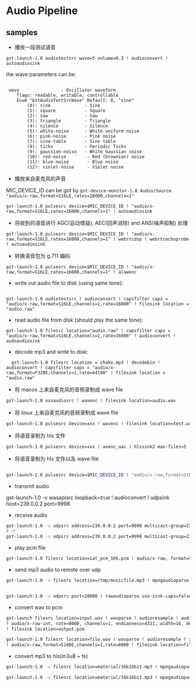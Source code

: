 # Audio Pipeline


## samples
* 播放一段测试语音

```
gst-launch-1.0 audiotestsrc wave=5 volume=0.3 ! audioconvert ! autoaudiosink
```

the wave parameters can be:
```

 wave                : Oscillator waveform
    flags: readable, writable, controllable
    Enum "GstAudioTestSrcWave" Default: 0, "sine"
        (0): sine             - Sine
        (1): square           - Square
        (2): saw              - Saw
        (3): triangle         - Triangle
        (4): silence          - Silence
        (5): white-noise      - White uniform noise
        (6): pink-noise       - Pink noise
        (7): sine-table       - Sine table
        (8): ticks            - Periodic Ticks
        (9): gaussian-noise   - White Gaussian noise
        (10): red-noise        - Red (brownian) noise
        (11): blue-noise       - Blue noise
        (12): violet-noise     - Violet noise
```


* 播放来自麦克风的声音

MIC_DEVICE_ID can be got by `gst-device-monitor-1.0 Audio/Source "audio/x-raw,format=S16LE,rates=16000,channels=1"`

```
gst-launch-1.0 pulsesrc device=$MIC_DEVICE_ID ! "audio/x-raw,format=S16LE,rates=16000,channels=1" ! autoaudiosink
```

* 将收到的语音进行 AGC(自动增益), AEC(回声消除) and ANS(噪声抑制) 处理

```
gst-launch-1.0 pulsesrc device=$MIC_DEVICE_ID ! "audio/x-raw,format=S16LE,rates=16000,channels=1" ! webrtcdsp ! webrtcechoprobe ! autoaudiosink
```

* 转换语音包为 g.711 编码

```
gst-launch-1.0 pulsesrc device=$MIC_DEVICE_ID ! "audio/x-raw,format=S16LE,rates=16000,channels=1" ! alawenc
```

* write out audio file to disk (using same tone):

```

gst-launch-1.0 audiotestsrc ! audioconvert ! capsfilter caps = "audio/x-raw,format=S16LE,channels=1,rate=16000" ! filesink location = "audio.raw"
```

* read audio file from disk (should play the same tone):

```
gst-launch-1.0 filesrc location="audio.raw" ! capsfilter caps = "audio/x-raw,format=S16LE,channels=1,rate=16000" ! audioconvert ! audoaudiosink
```


* decode mp3 and write to disk:

```
  gst-launch-1.0 filesrc location = shake.mp3 ! decodebin ! audioconvert ! capsfilter caps = "audio/x-raw,format=F32BE,channels=1,rate=44100" ! filesink location = "audio.raw"
```


* 将 macos 上来自麦克风的音频录制成 wave file

```sh
gst-launch-1.0 osxaudiosrc ! wavenc ! filesink location=audio.wav
```

* 将 linux 上来自麦克风的音频录制成 wave file

```sh
gst-launch-1.0 pulsesrc device=xxx ! wavenc ! filesink location=test.wav
```

* 将语音录制为 hls 文件
```sh
gst-launch-1.0 pulsesrc device=xxx ! avenc_aac ! hlssink2 max-files=5
```

* 将语音录制为 hls 文件以及 wave file
```sh

gst-launch-1.0 pulsesrc device=$MIC_DEVICE_ID ! "audio/x-raw,format=S16LE,rates=16000,channels=1" ! webrtcdsp ! webrtcechoprobe ! audioconvert ! tee name=t ! queue ! avenc_aac ! hlssink2 max-files=5 playlist-location=waltertest.m3u8 location=waltertest_%05d.ts t. ! queue ! wavenc ! filesink location=waltertest.wav

```


* transmit audio 

gst-launch-1.0 -v wasapisrc loopback=true ! audioconvert ! udpsink host=239.0.0.2 port=9998

* receive audio

```sh
gst-launch-1.0 -v udpsrc address=239.0.0.2 port=9998 multicast-group=239.0.0.1 caps="audio/x-raw,format=F32LE,rate=48000,channels=2" ! queue ! audioconvert ! autoaudiosink
# or 
gst-launch-1.0 -v udpsrc address=239.0.0.2 port=9998 multicast-group=239.0.0.1 caps="audio/x-raw,format=S16LE,rate=48000,channels=2" ! queue ! audioconvert ! autoaudiosink
```

* play pcm file
```sh
gst-launch-1.0 filesrc location=iat_pcm_16k.pcm ! audio/x-raw, format=S16LE, channels=1, layout=interleaved, rate=16000 ! autoaudiosink
```

* send mp3 audio to remote over udp

```sh
gst-launch-1.0 -v filesrc location=/tmp/musicfile.mp3 ! mpegaudioparse ! mpg123audiodec ! audioconvert ! audioresample ! audio/x-raw, rate=16000, channels=1, format=S16LE ! audiomixer blocksize=320 ! udpsink host=192.168.1.10 port=10000


gst-launch-1.0 -v udpsrc port=10000 ! rawaudioparse use-sink-caps=false format=pcm pcm-format=s16le sample-rate=16000 num-channels=1 ! queue ! audioconvert ! audioresample ! autoaudiosink
```

* convert wav to pcm

```sh
gst-launch filesrc location=input.wav ! wavparse ! audioresample ! audioconvert \
! audio/x-raw-int, rate=8000, channels=1, endianness=4321, width=16, depth=16, signed=true \
! filesink location=output.pcm 

gst-launch-1.0 filesrc location=file.wav ! wavparse ! audioresample ! audioconvert \
! audio/x-raw,format=S16BE,channels=1,rate=8000 ! filesink location=file.pcm

```


* convert mp3 to hls(m3u8 + ts)

```sh
gst-launch-1.0 -v filesrc location=material/16k16bit.mp3 ! mpegaudioparse ! mpg123audiodec ! audioconvert ! avenc_aac ! hlssink2 max-files=5

gst-launch-1.0 -v filesrc location=material/16k16bit.mp3 ! mpegaudioparse ! mpg123audiodec ! audioconvert ! alawenc ! hlssink2 max-files=5
```